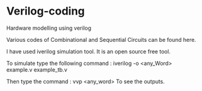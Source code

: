 
# Verilog-coding
Hardware modelling using verilog

Various codes of Combinational and Sequential Circuits can be found here.

I have used iverilog simulation tool. It is an open source free tool. 

To simulate type the following command : iverilog -o <any_Word> example.v example_tb.v

Then type the command : vvp <any_word>
To see the outputs.